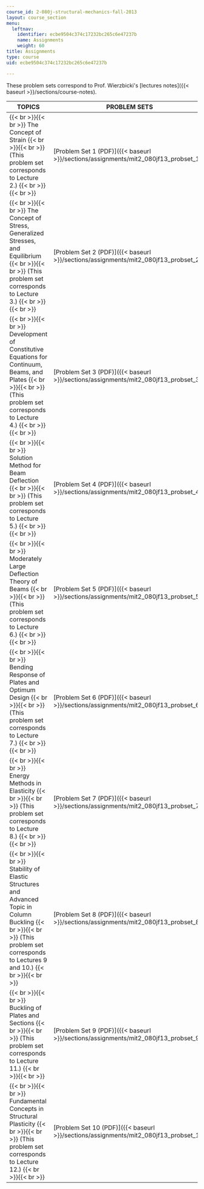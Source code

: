 ```yaml
---
course_id: 2-080j-structural-mechanics-fall-2013
layout: course_section
menu:
  leftnav:
    identifier: ecbe9504c374c17232bc265c6e47237b
    name: Assignments
    weight: 60
title: Assignments
type: course
uid: ecbe9504c374c17232bc265c6e47237b

---
```


These problem sets correspond to Prof. Wierzbicki's [lectures notes]({{< baseurl >}}/sections/course-notes).

| TOPICS | PROBLEM SETS | SOLUTIONS |
| --- | --- | --- |
|  {{< br >}}{{< br >}} The Concept of Strain {{< br >}}{{< br >}} (This problem set corresponds to Lecture 2.) {{< br >}}{{< br >}}  | [Problem Set 1 (PDF)]({{< baseurl >}}/sections/assignments/mit2_080jf13_probset_1) | [Solutions to Problem Set 1 (PDF)]({{< baseurl >}}/sections/assignments/mit2_080jf13_probset_1_sol) |
|  {{< br >}}{{< br >}} The Concept of Stress, Generalized Stresses, and Equilibrium {{< br >}}{{< br >}} (This problem set corresponds to Lecture 3.) {{< br >}}{{< br >}}  | [Problem Set 2 (PDF)]({{< baseurl >}}/sections/assignments/mit2_080jf13_probset_2) | [Solutions to Problem Set 2 (PDF)]({{< baseurl >}}/sections/assignments/mit2_080jf13_probset_2_sol) |
|  {{< br >}}{{< br >}} Development of Constitutive Equations for Continuum, Beams, and Plates {{< br >}}{{< br >}} (This problem set corresponds to Lecture 4.) {{< br >}}{{< br >}}  | [Problem Set 3 (PDF)]({{< baseurl >}}/sections/assignments/mit2_080jf13_probset_3) | [Solutions to Problem Set 3 (PDF)]({{< baseurl >}}/sections/assignments/mit2_080jf13_probset_3_sol) |
|  {{< br >}}{{< br >}} Solution Method for Beam Deflection {{< br >}}{{< br >}} (This problem set corresponds to Lecture 5.) {{< br >}}{{< br >}}  | [Problem Set 4 (PDF)]({{< baseurl >}}/sections/assignments/mit2_080jf13_probset_4) | [Solutions to Problem Set 4 (PDF)]({{< baseurl >}}/sections/assignments/mit2_080jf13_probset_4_sol) |
|  {{< br >}}{{< br >}} Moderately Large Deflection Theory of Beams {{< br >}}{{< br >}} (This problem set corresponds to Lecture 6.) {{< br >}}{{< br >}}  | [Problem Set 5 (PDF)]({{< baseurl >}}/sections/assignments/mit2_080jf13_probset_5) | [Solutions to Problem Set 5 (PDF)]({{< baseurl >}}/sections/assignments/mit2_080jf13_probset_5_sol) |
|  {{< br >}}{{< br >}} Bending Response of Plates and Optimum Design {{< br >}}{{< br >}} (This problem set corresponds to Lecture 7.) {{< br >}}{{< br >}}  | [Problem Set 6 (PDF)]({{< baseurl >}}/sections/assignments/mit2_080jf13_probset_6) | [Solutions to Problem Set 6 (PDF)]({{< baseurl >}}/sections/assignments/mit2_080jf13_probset_6_sol) |
|  {{< br >}}{{< br >}} Energy Methods in Elasticity {{< br >}}{{< br >}} (This problem set corresponds to Lecture 8.) {{< br >}}{{< br >}}  | [Problem Set 7 (PDF)]({{< baseurl >}}/sections/assignments/mit2_080jf13_probset_7) | [Solutions to Problem Set 7 (PDF)]({{< baseurl >}}/sections/assignments/mit2_080jf13_probset_7_sol) |
|  {{< br >}}{{< br >}} Stability of Elastic Structures and Advanced Topic in Column Buckling {{< br >}}{{< br >}} (This problem set corresponds to Lectures 9 and 10.) {{< br >}}{{< br >}}  | [Problem Set 8 (PDF)]({{< baseurl >}}/sections/assignments/mit2_080jf13_probset_8) | [Solutions to Problem Set 8 (PDF)]({{< baseurl >}}/sections/assignments/mit2_080jf13_probset_8_sol) |
|  {{< br >}}{{< br >}} Buckling of Plates and Sections {{< br >}}{{< br >}} (This problem set corresponds to Lecture 11.) {{< br >}}{{< br >}}  | [Problem Set 9 (PDF)]({{< baseurl >}}/sections/assignments/mit2_080jf13_probset_9) | [Solutions to Problem Set 9 (PDF)]({{< baseurl >}}/sections/assignments/mit2_080jf13_probset_9_sol) |
|  {{< br >}}{{< br >}} Fundamental Concepts in Structural Plasticity {{< br >}}{{< br >}} (This problem set corresponds to Lecture 12.) {{< br >}}{{< br >}}  | [Problem Set 10 (PDF)]({{< baseurl >}}/sections/assignments/mit2_080jf13_probset_10) | [Solutions to Problem Set 10 (PDF)]({{< baseurl >}}/sections/assignments/mit2_080jf13_probset_10_sol)